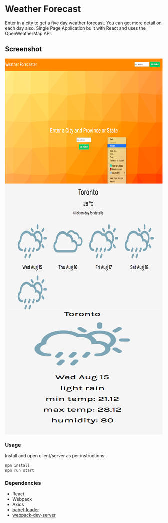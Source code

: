 Weather Forecast
=====================

Enter in a city to get a five day weather forecast. You can get more detail on each day also.  Single Page Application built with React and uses the OpenWeatherMap API.    

## Screenshot


<img src="https://github.com/chrisliew/weather-forecast/blob/master/docs/1.png" height="400px" width="1200px">
<img align="center" src="https://github.com/chrisliew/weather-forecast/blob/master/docs/2.png" height="400px" width="800px">
<img align="center" src="https://github.com/chrisliew/weather-forecast/blob/master/docs/3.png" height="400px" width="800px">

### Usage

Install and open client/server as per instructions:

```
npm install
npm run start
```

### Dependencies

* React
* Webpack
* Axios
* [babel-loader](https://github.com/babel/babel-loader)
* [webpack-dev-server](https://github.com/webpack/webpack-dev-server)

